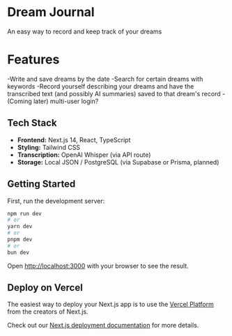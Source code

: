 # Dream Journal

An easy way to record and keep track of your dreams

# Features
-Write and save dreams by the date
-Search for certain dreams with keywords
-Record yourself describing your dreams and have the transcribed text (and possibly AI summaries) saved to that dream's record
-(Coming later) multi-user login?

## Tech Stack

- **Frontend:** Next.js 14, React, TypeScript
- **Styling:** Tailwind CSS
- **Transcription:** OpenAI Whisper (via API route)
- **Storage:** Local JSON / PostgreSQL (via Supabase or Prisma, planned)





## Getting Started

First, run the development server:

```bash
npm run dev
# or
yarn dev
# or
pnpm dev
# or
bun dev
```

Open [http://localhost:3000](http://localhost:3000) with your browser to see the result.


## Deploy on Vercel

The easiest way to deploy your Next.js app is to use the [Vercel Platform](https://vercel.com/new?utm_medium=default-template&filter=next.js&utm_source=create-next-app&utm_campaign=create-next-app-readme) from the creators of Next.js.

Check out our [Next.js deployment documentation](https://nextjs.org/docs/app/building-your-application/deploying) for more details.
